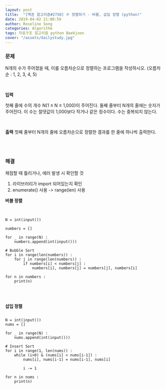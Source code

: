 ```yaml
---
layout: post
title:  "[백준 알고리즘#2750] 수 정렬하기 - 버블, 삽입 정렬 (python)"
date: 2019-04-02 21:00:59
author: Roseline Song
categories: Algorithm
tags: 자료구조 알고리즘 python Baekjoon
cover: "/assets/dailystudy.jpg"
---
```


### 문제

N개의 수가 주어졌을 때, 이를 오름차순으로 정렬하는 프로그램을 작성하시오. (오름차순 : 1, 2, 3, 4, 5)

<br>

**입력**

첫째 줄에 수의 개수 N(1 ≤ N ≤ 1,000)이 주어진다. 둘째 줄부터 N개의 줄에는 숫자가 주어진다. 이 수는 절댓값이 1,000보다 작거나 같은 정수이다. 수는 중복되지 않는다.

<br>

**출력**
첫째 줄부터 N개의 줄에 오름차순으로 정렬한 결과를 한 줄에 하나씩 출력한다.

<br>
<br>


### 해결 

채점할 때 틀리거나, 에러 발생 시 확인할 것 

1. 라이브러리가 import 되어있는지 확인
2. enumerate() 사용 -> range(len) 사용

**버블 정렬**

<br>

```
N = int(input())

numbers = []

for _ in range(N) : 
    numbers.append(int(input()))

# Bubble Sort
for i in range(len(numbers)) : 
    for j in range(len(numbers)) : 
        if numbers[i] < numbers[j] : 
            numbers[i], numbers[j] = numbers[j], numbers[i]
            
for n in numbers : 
    print(n)

```

<br>
<br>

**삽입 정렬**

```

N = int(input())
nums = []

for _ in range(N) : 
    nums.append(int(input()))

# Insert Sort
for i in range(1, len(nums)) :
    while (i>0) & (nums[i] < nums[i-1]) :
        nums[i], nums[i-1] = nums[i-1], nums[i]
        
        i -= 1
        
for n in nums : 
    print(n)

```
